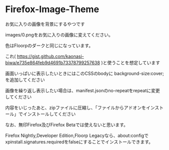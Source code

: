 # Firefox-Image-Theme
お気に入りの画像を背景にするやつです

images/0.pngをお気に入りの画像に変えてください。

色はFloorpのダークと同じになっています。

これ( https://gist.github.com/kaonasi-biwa/e735e864feb9d4691b73378799257638 )と使うことを想定しています

画面いっぱいに表示したいときにはこのCSSのbodyに background-size:cover; を追加してください

画像を繰り返し表示したい場合は、manifest.jsonのno-repeatをrepeatに変更してください

内容をいじったあと、zipファイルに圧縮し、「ファイルからアドオンをインストール」でインストールしてください

なお、無印Firefox及びFirefox Betaでは使えないと思います。

Firefox Nightly,Developer Edition,Floorp Legacyなら、about:configでxpinstall.signatures.requiredをfalseにすることでインストールできます。